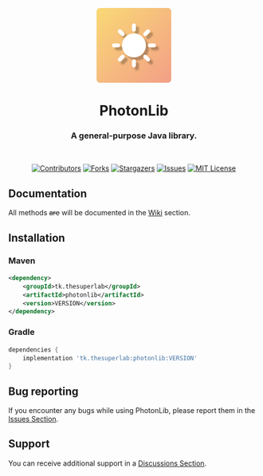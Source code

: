 <p align="center">
    <img align="center" src="./assets/icon.svg" height="150px">
</p>

<h1 align="center">PhotonLib</h1>
<h3 align="center">A general-purpose Java library.</h3>
<br>

<div align="center">

[![Contributors][contributors-shield]][contributors-url]
[![Forks][forks-shield]][forks-url]
[![Stargazers][stars-shield]][stars-url]
[![Issues][issues-shield]][issues-url]
[![MIT License][license-shield]][license-url]

</div>

## Documentation
All methods <strike>are</strike> will be documented in the [Wiki][wiki-url] section.

## Installation
### Maven
```xml
<dependency>
    <groupId>tk.thesuperlab</groupId>
    <artifactId>photonlib</artifactId>
    <version>VERSION</version>
</dependency>
```

### Gradle
```groovy
dependencies {
    implementation 'tk.thesuperlab:photonlib:VERSION'
}
```

## Bug reporting
If you encounter any bugs while using PhotonLib, please report them in the [Issues Section][issues-url].

## Support
You can receive additional support in a [Discussions Section][discussions-url].

[contributors-shield]: https://img.shields.io/github/contributors/chocoearly44/PhotonLib.svg?style=for-the-badge
[forks-shield]: https://img.shields.io/github/forks/chocoearly44/PhotonLib.svg?style=for-the-badge
[stars-shield]: https://img.shields.io/github/stars/chocoearly44/PhotonLib.svg?style=for-the-badge
[issues-shield]: https://img.shields.io/github/issues/chocoearly44/PhotonLib.svg?style=for-the-badge
[license-shield]: https://img.shields.io/github/license/chocoearly44/PhotonLib.svg?style=for-the-badge
[jitpack-shield]: https://img.shields.io/jitpack/v/github/chocoearly44/PhotonLib?style=for-the-badge

[contributors-url]: https://github.com/chocoearly44/PhotonLib/graphs/contributors
[forks-url]: https://github.com/chocoearly44/PhotonLib/network/members
[stars-url]: https://github.com/chocoearly44/PhotonLib/stargazers
[issues-url]: https://github.com/chocoearly44/PhotonLib/issues
[license-url]: https://github.com/chocoearly44/PhotonLib/blob/master/LICENSE
[jitpack-url]: https://jitpack.io/#chocoearly44/PhotonLib
[wiki-url]: https://github.com/chocoearly44/PhotonLib/wiki
[releases-url]: https://github.com/chocoearly44/PhotonLib/releases
[discussions-url]: https://github.com/chocoearly44/PhotonLib/discussions
